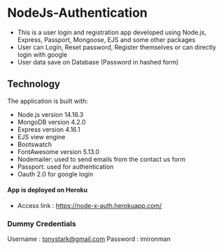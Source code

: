 # NodeJs-Authentication
- This is a user login and registration app developed using Node.js, Express, Passport, Mongoose, EJS and some other packages
- User can Login, Reset password, Register themselves or can directly login with google
- User data save on Database (Password in hashed form)
## Technology
The application is built with:

- Node.js version 14.16.3
- MongoDB version 4.2.0
- Express version 4.16.1
- EJS view engine
- Bootswatch
- FontAwesome version 5.13.0
- Nodemailer: used to send emails from the contact us form
- Passport: used for authentication
- Oauth 2.0 for google login
#### App is deployed on Heroku
- Access link : https://node-x-auth.herokuapp.com/

### Dummy Credentials
   Username : tonystark@gmail.com
   Password : imironman
